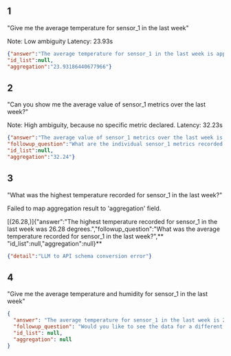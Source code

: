 ## 1
"Give me the average temperature for sensor_1 in the last week"

Note: Low ambiguity
Latency: 23.93s

```json
{"answer":"The average temperature for sensor_1 in the last week is approximately 23.93 degrees.","followup_question":"What was the highest temperature recorded for sensor_1 in the last week?",
"id_list":null,
"aggregation":"23.93186440677966"}
```

## 2
"Can you show me the average value of sensor_1 metrics over the last week?"

Note: High ambiguity, because no specific metric declared.
Latency: 32.23s

```json
{"answer":"The average value of sensor_1 metrics over the last week is approximately 32.24.",
"followup_question":"What are the individual sensor_1 metrics recorded in the last week?",
"id_list":null,
"aggregation":"32.24"}
```

## 3 
"What was the highest temperature recorded for sensor_1 in the last week?"

Failed to map aggregation result to 'aggregation' field.

[(26.28,)]{"answer":"The highest temperature recorded for sensor_1 in the last week was 26.28 degrees.","followup_question":"What was the average temperature recorded for sensor_1 in the last week?",** "id_list":null,"aggregation":null}**

```json
{"detail":"LLM to API schema conversion error"}
```

## 4
"Give me the average temperature and humidity for sensor_1 in the last week"

```json
{
  "answer": "The average temperature for sensor_1 in the last week is 23.93 and the average humidity is 43.93.",
  "followup_question": "Would you like to see the data for a different sensor or time period?",
  "id_list": null,
  "aggregation": null
}